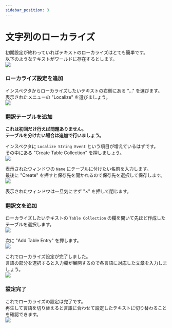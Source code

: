 ```yaml
---
sidebar_position: 3
---
```


# 文字列のローカライズ

初期設定が終わっていればテキストのローカライズはとても簡単です。  
以下のようなテキストがワールドに存在するとします。  
![](img/localize-text-01.png)

### ローカライズ設定を追加

インスペクタからローカライズしたいテキストの右側にある "…" を選びます。  
表示されたメニューの "Localize" を選びましょう。  
![](img/localize-text-02.png)

### 翻訳テーブルを追加

**これは初回だけ行えば問題ありません。**  
**テーブルを分けたい場合は追加で行いましょう。**

インスペクタに `Localize String Event` という項目が増えているはずです。  
その中にある "Create Table Collection" を押しましょう。  
![](img/localize-text-03.png)  

表示されたウィンドウの `Name` にテーブルに付けたい名前を入力します。  
最後に "Create" を押すと保存先を聞かれるので保存先を選択して保存します。  
![](img/localize-text-04.png)

表示されたウィンドウは一旦気にせず "×" を押して閉じます。

### 翻訳文を追加

ローカライズしたいテキストの `Table Collection` の欄を開いて先ほど作成したテーブルを選択します。  
![](img/localize-text-05.png)

次に "Add Table Entry" を押します。  
![](img/localize-text-06.png)

これでローカライズ設定が完了しました。  
言語の部分を選択すると入力欄が展開するので各言語に対応した文章を入力しましょう。  
![](img/localize-text-07.png)

### 設定完了

これでローカライズの設定は完了です。  
再生して言語を切り替えると言語に合わせて設定したテキストに切り替わることを確認できます。  
![](img/localize-text-08.gif)

